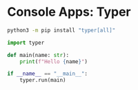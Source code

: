 # Console Apps: Typer

```bash
python3 -m pip install "typer[all]"
```

```python
import typer

def main(name: str):
    print(f"Hello {name}")

if __name__ == "__main__":
    typer.run(main)
```
